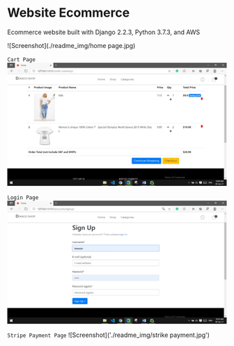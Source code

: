 # Website Ecommerce

Ecommerce website built with Django 2.2.3, 
Python 3.7.3, and AWS

![Screenshot](./readme_img/home page.jpg)

`Cart Page`
![Screenshot](./readme_img/cart.jpg)

`Login Page`
![Screenshot](./readme_img/login.jpg)

`Stripe Payment Page`
![Screenshot]('./readme_img/strike payment.jpg')


